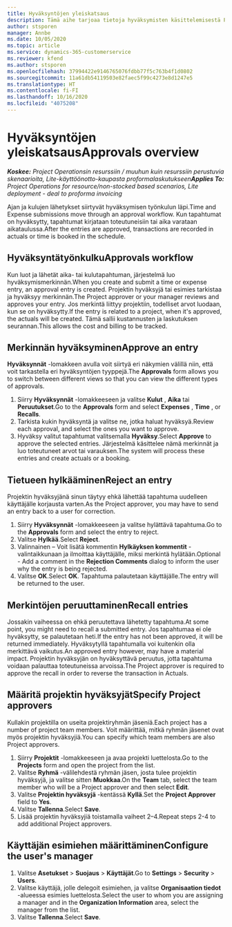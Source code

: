 ```yaml
---
title: Hyväksyntöjen yleiskatsaus
description: Tämä aihe tarjoaa tietoja hyväksymisten käsittelemisestä Project Operationsissa.
author: stsporen
manager: Annbe
ms.date: 10/05/2020
ms.topic: article
ms.service: dynamics-365-customerservice
ms.reviewer: kfend
ms.author: stsporen
ms.openlocfilehash: 37994422e9146765076fdbb77f5c763b4f1d0802
ms.sourcegitcommit: 11a61db54119503e82faec5f99c4273e8d1247e5
ms.translationtype: HT
ms.contentlocale: fi-FI
ms.lasthandoff: 10/16/2020
ms.locfileid: "4075208"
---
```

# <a name="approvals-overview"></a><span data-ttu-id="b2e2a-103">Hyväksyntöjen yleiskatsaus</span><span class="sxs-lookup"><span data-stu-id="b2e2a-103">Approvals overview</span></span>

<span data-ttu-id="b2e2a-104">_**Koskee:** Project Operationsin resurssiin / muuhun kuin resurssiin perustuvia skenaarioita, Lite-käyttöönotto-kaupasta proformalaskutukseen_</span><span class="sxs-lookup"><span data-stu-id="b2e2a-104">_**Applies To:** Project Operations for resource/non-stocked based scenarios, Lite deployment - deal to proforma invoicing_</span></span>

<span data-ttu-id="b2e2a-105">Ajan ja kulujen lähetykset siirtyvät hyväksymisen työnkulun läpi.</span><span class="sxs-lookup"><span data-stu-id="b2e2a-105">Time and Expense submissions move through an approval workflow.</span></span> <span data-ttu-id="b2e2a-106">Kun tapahtumat on hyväksytty, tapahtumat kirjataan toteutuneisiin tai aika varataan aikataulussa.</span><span class="sxs-lookup"><span data-stu-id="b2e2a-106">After the entries are approved, transactions are recorded in actuals or time is booked in the schedule.</span></span>

## <a name="approvals-workflow"></a><span data-ttu-id="b2e2a-107">Hyväksyntätyönkulku</span><span class="sxs-lookup"><span data-stu-id="b2e2a-107">Approvals workflow</span></span>
<span data-ttu-id="b2e2a-108">Kun luot ja lähetät aika- tai kulutapahtuman, järjestelmä luo hyväksymismerkinnän.</span><span class="sxs-lookup"><span data-stu-id="b2e2a-108">When you create and submit a time or expense entry, an approval entry is created.</span></span> <span data-ttu-id="b2e2a-109">Projektin hyväksyjä tai esimies tarkistaa ja hyväksyy merkinnän.</span><span class="sxs-lookup"><span data-stu-id="b2e2a-109">The Project approver or your manager reviews and approves your entry.</span></span> <span data-ttu-id="b2e2a-110">Jos merkintä liittyy projektiin, todelliset arvot luodaan, kun se on hyväksytty.</span><span class="sxs-lookup"><span data-stu-id="b2e2a-110">If the entry is related to a project, when it's approved, the actuals will be created.</span></span> <span data-ttu-id="b2e2a-111">Tämä sallii kustannusten ja laskutuksen seurannan.</span><span class="sxs-lookup"><span data-stu-id="b2e2a-111">This allows the cost and billing to be tracked.</span></span> 

## <a name="approve-an-entry"></a><span data-ttu-id="b2e2a-112">Merkinnän hyväksyminen</span><span class="sxs-lookup"><span data-stu-id="b2e2a-112">Approve an entry</span></span>
<span data-ttu-id="b2e2a-113">**Hyväksynnät** -lomakkeen avulla voit siirtyä eri näkymien välillä niin, että voit tarkastella eri hyväksyntöjen tyyppejä.</span><span class="sxs-lookup"><span data-stu-id="b2e2a-113">The **Approvals** form allows you to switch between different views so that you can view the different types of approvals.</span></span>
  
1. <span data-ttu-id="b2e2a-114">Siirry **Hyväksynnät** -lomakkeeseen ja valitse **Kulut** , **Aika** tai **Peruutukset**.</span><span class="sxs-lookup"><span data-stu-id="b2e2a-114">Go to the **Approvals** form and select **Expenses** , **Time** , or **Recalls**.</span></span>
2. <span data-ttu-id="b2e2a-115">Tarkista kukin hyväksyntä ja valitse ne, jotka haluat hyväksyä.</span><span class="sxs-lookup"><span data-stu-id="b2e2a-115">Review each approval, and select the ones you want to approve.</span></span>
3. <span data-ttu-id="b2e2a-116">Hyväksy valitut tapahtumat valitsemalla **Hyväksy**.</span><span class="sxs-lookup"><span data-stu-id="b2e2a-116">Select **Approve** to approve the selected entries.</span></span>
<span data-ttu-id="b2e2a-117">Järjestelmä käsittelee nämä merkinnät ja luo toteutuneet arvot tai varauksen.</span><span class="sxs-lookup"><span data-stu-id="b2e2a-117">The system will process these entries and create actuals or a booking.</span></span>

## <a name="reject-an-entry"></a><span data-ttu-id="b2e2a-118">Tietueen hylkääminen</span><span class="sxs-lookup"><span data-stu-id="b2e2a-118">Reject an entry</span></span>
<span data-ttu-id="b2e2a-119">Projektin hyväksyjänä sinun täytyy ehkä lähettää tapahtuma uudelleen käyttäjälle korjausta varten.</span><span class="sxs-lookup"><span data-stu-id="b2e2a-119">As the Project approver, you may have to send an entry back to a user for correction.</span></span>
  
1. <span data-ttu-id="b2e2a-120">Siirry **Hyväksynnät** -lomakkeeseen ja valitse hylättävä tapahtuma.</span><span class="sxs-lookup"><span data-stu-id="b2e2a-120">Go to the **Approvals** form and select the entry to reject.</span></span> 
2. <span data-ttu-id="b2e2a-121">Valitse **Hylkää**.</span><span class="sxs-lookup"><span data-stu-id="b2e2a-121">Select **Reject**.</span></span>
3. <span data-ttu-id="b2e2a-122">Valinnainen – Voit lisätä kommentin **Hylkäyksen kommentit** -valintaikkunaan ja ilmoittaa käyttäjälle, miksi merkintä hylätään.</span><span class="sxs-lookup"><span data-stu-id="b2e2a-122">Optional - Add a comment in the **Rejection Comments** dialog to inform the user why the entry is being rejected.</span></span>
4. <span data-ttu-id="b2e2a-123">Valitse **OK**.</span><span class="sxs-lookup"><span data-stu-id="b2e2a-123">Select **OK**.</span></span> <span data-ttu-id="b2e2a-124">Tapahtuma palautetaan käyttäjälle.</span><span class="sxs-lookup"><span data-stu-id="b2e2a-124">The entry will be returned to the user.</span></span>
  
## <a name="recall-entries"></a><span data-ttu-id="b2e2a-125">Merkintöjen peruuttaminen</span><span class="sxs-lookup"><span data-stu-id="b2e2a-125">Recall entries</span></span>
<span data-ttu-id="b2e2a-126">Jossakin vaiheessa on ehkä peruutettava lähetetty tapahtuma.</span><span class="sxs-lookup"><span data-stu-id="b2e2a-126">At some point, you might need to recall a submitted entry.</span></span> <span data-ttu-id="b2e2a-127">Jos tapahtumaa ei ole hyväksytty, se palautetaan heti.</span><span class="sxs-lookup"><span data-stu-id="b2e2a-127">If the entry has not been approved, it will be returned immediately.</span></span> <span data-ttu-id="b2e2a-128">Hyväksytyllä tapahtumalla voi kuitenkin olla merkittävä vaikutus.</span><span class="sxs-lookup"><span data-stu-id="b2e2a-128">An approved entry however, may have a material impact.</span></span> <span data-ttu-id="b2e2a-129">Projektin hyväksyjän on hyväksyttävä peruutus, jotta tapahtuma voidaan palauttaa toteutuneissa arvoissa.</span><span class="sxs-lookup"><span data-stu-id="b2e2a-129">The Project approver is required to approve the recall in order to reverse the transaction in Actuals.</span></span>

## <a name="specify-project-approvers"></a><span data-ttu-id="b2e2a-130">Määritä projektin hyväksyjät</span><span class="sxs-lookup"><span data-stu-id="b2e2a-130">Specify Project approvers</span></span>
<span data-ttu-id="b2e2a-131">Kullakin projektilla on useita projektiryhmän jäseniä.</span><span class="sxs-lookup"><span data-stu-id="b2e2a-131">Each project has a number of project team members.</span></span> <span data-ttu-id="b2e2a-132">Voit määrittää, mitkä ryhmän jäsenet ovat myös projektin hyväksyjiä.</span><span class="sxs-lookup"><span data-stu-id="b2e2a-132">You can specify which team members are also Project approvers.</span></span>

1. <span data-ttu-id="b2e2a-133">Siirry **Projektit** -lomakkeeseen ja avaa projekti luettelosta.</span><span class="sxs-lookup"><span data-stu-id="b2e2a-133">Go to the **Projects** form and open the project from the list.</span></span>
2. <span data-ttu-id="b2e2a-134">Valitse **Ryhmä** -välilehdestä ryhmän jäsen, josta tulee projektin hyväksyjä, ja valitse sitten **Muokkaa**.</span><span class="sxs-lookup"><span data-stu-id="b2e2a-134">On the **Team** tab, select the team member who will be a Project approver and then select **Edit**.</span></span>
3. <span data-ttu-id="b2e2a-135">Valitse **Projektin hyväksyjä** -kentässä **Kyllä**.</span><span class="sxs-lookup"><span data-stu-id="b2e2a-135">Set the **Project Approver** field to **Yes**.</span></span>
4. <span data-ttu-id="b2e2a-136">Valitse **Tallenna**.</span><span class="sxs-lookup"><span data-stu-id="b2e2a-136">Select **Save**.</span></span>
5. <span data-ttu-id="b2e2a-137">Lisää projektin hyväksyjiä toistamalla vaiheet 2–4.</span><span class="sxs-lookup"><span data-stu-id="b2e2a-137">Repeat steps 2-4 to add additional Project approvers.</span></span>

## <a name="configure-the-users-manager"></a><span data-ttu-id="b2e2a-138">Käyttäjän esimiehen määrittäminen</span><span class="sxs-lookup"><span data-stu-id="b2e2a-138">Configure the user's manager</span></span>

1. <span data-ttu-id="b2e2a-139">Valitse **Asetukset** > **Suojaus** > **Käyttäjät**.</span><span class="sxs-lookup"><span data-stu-id="b2e2a-139">Go to **Settings** > **Security** > **Users**.</span></span>
2. <span data-ttu-id="b2e2a-140">Valitse käyttäjä, jolle delegoit esimiehen, ja valitse **Organisaation tiedot** -alueessa esimies luettelosta.</span><span class="sxs-lookup"><span data-stu-id="b2e2a-140">Select the user to whom you are assigning a manager and in the **Organization Information** area, select the manager from the list.</span></span> 
3. <span data-ttu-id="b2e2a-141">Valitse **Tallenna**.</span><span class="sxs-lookup"><span data-stu-id="b2e2a-141">Select **Save**.</span></span>


